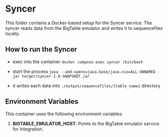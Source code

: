 # Syncer

This folder contains a Docker-based setup for the Syncer service. The syncer reads data from the BigTable emulator and writes it to sequencefiles locally.

## How to run the Syncer

* exec into the container
`docker compose exec syncer /bin/bash`

* start the process
`java --add-opens=java.base/java.nio=ALL-UNNAMED -jar target/syncer-1.0-SNAPSHOT.jar`

* it writes each data into `./output/sequencefiles/{table_name}` directory

## Environment Variables
This container uses the following environment variables:
1. **BIGTABLE_EMULATOR_HOST**: Points to the BigTable emulator service for integration.
